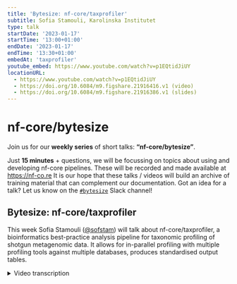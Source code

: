 ```yaml
---
title: 'Bytesize: nf-core/taxprofiler'
subtitle: Sofia Stamouli, Karolinska Institutet
type: talk
startDate: '2023-01-17'
startTime: '13:00+01:00'
endDate: '2023-01-17'
endTime: '13:30+01:00'
embedAt: 'taxprofiler'
youtube_embed: https://www.youtube.com/watch?v=p1EQtidJiUY
locationURL:
  - https://www.youtube.com/watch?v=p1EQtidJiUY
  - https://doi.org/10.6084/m9.figshare.21916416.v1 (video)
  - https://doi.org/10.6084/m9.figshare.21916386.v1 (slides)
---
```


# nf-core/bytesize

Join us for our **weekly series** of short talks: **“nf-core/bytesize”**.

Just **15 minutes** + questions, we will be focussing on topics about using and developing nf-core pipelines.
These will be recorded and made available at <https://nf-co.re>
It is our hope that these talks / videos will build an archive of training material that can complement our documentation. Got an idea for a talk? Let us know on the [`#bytesize`](https://nfcore.slack.com/channels/bytesize) Slack channel!

## Bytesize: nf-core/taxprofiler

This week Sofia Stamouli ([@sofstam](https://github.com/sofstam)) will talk about nf-core/taxprofiler, a bioinformatics best-practice analysis pipeline for taxonomic profiling of shotgun metagenomic data. It allows for in-parallel profiling with multiple profiling tools against multiple databases, produces standardised output tables.

<details markdown="1"><summary>Video transcription</summary>
:::note
The content has been edited to make it reader-friendly
:::

[0:01](https://www.youtube.com/watch?v=p1EQtidJiUY&t=1)
(host) Hello, everyone, and welcome to the first bytesize talk of 2023, and I'm very, very happy to have Sofia Stamouli present today a new pipeline called nf-core/taxprofiler, which is soon to be released, I've heard. Off to you, Sofia.

[0:23](https://www.youtube.com/watch?v=p1EQtidJiUY&t=23)
Hello, everyone. I'm going to talk about nf-core/taxprofiler, which is using the GitHub description "a bioinformatics best practice analysis pipeline for taxonomic classification and profiling of shotgun metagenomic data". In the talk today, I will briefly introduce what is shotgun metagenomics and how the development of tax-profiler started. I will give an overview of the nf-core/taxprofiler pipeline and how you can use and run the pipeline, as well as our upcoming development plans.

[1:07](https://www.youtube.com/watch?v=p1EQtidJiUY&t=67)
To start with, what is shotgun metagenomics sequencing? I borrowed the description from Quince's paper from 2017 that describes shotgun metagenomic sequencing as the untargeted sequencing of all microbial genomes present in a sample. It allows for the determination of the taxonomic diversity in a sample. We may be looking at bacteria, viruses, fungi, archaea, or a combination of those, that are present in a sample. The development started in February 2022 by James Fellows Yates and Moritz Beber. We at Karolinska Institute joined during the online hackathon in March.

[2:00](https://www.youtube.com/watch?v=p1EQtidJiUY&t=120)
With that, I would like to mention that this is really a community-based development. There are a few nf-core pipelines, like eager and mag, that support some sort of taxonomic classification. But they only support one classifier. Each classifier is tailored for specific purposes, each one has its own custom output format. There was really a need to have a pipeline that would support taxonomic classification and profiling of metagenomic reads using both, multiple tools and multiple databases. There are at the moment a few examples of how you can use nf-core/taxprofiler. Some of those different contexts is pathogen detection in clinical metagenomics. One can use it for a comparative microbiome diversity analysis as well as detection of food DNA from enzyme microbiome samples. But of course, they are not only limited to those.

[3:15](https://www.youtube.com/watch?v=p1EQtidJiUY&t=195)
This is the overview of how the pipeline looks like. I will go into more details in the next slides. To start with, it supports both short reads and long reads. The first step is the sequencing quality control. Right now, FastQC is used as a default. But during hackathon in October in Barcelona, falco has been added as a drop-in replacement, which supposedly is an improvement especially for long reads. The user can choose between either FastQC or falco. Next we have the pre-processing steps. All of those are optional and up to the needs of the user. We have dedicated tools for each sequencing technology. The first step is the adapter removal where fastp and AdapterRemoval is supported for short reads and Porechop for long reads. Then taxprofiler allows for removal of low complexity reads with BBDuk and PRINSEQ++ for short reads and Filtlong for long reads. The user can also choose to remove the host reads using bowtie2 aligner for short reads and minimap2 for long reads. As the last step of those pre-processing steps, taxprofiler allows for concatenation of multiple FastQ runs or libraries of a sample.

[5:08](https://www.youtube.com/watch?v=p1EQtidJiUY&t=308)
The last step of taxprofiler is, of course, taxonomic classification. Right now we support nine classifiers/profilers with kraken2 being paired with Bracken, KrakenUnique, MetaPhlAn3, MALT, DIAMOND, Centrifuge, Kaiju, and mOTUs. Each profiler can be executed with multiple databases. It's with their own settings. Each profiler has its own output. Because each profile classifier has its own output format, taxprofiler supports standardized and aggregated taxon count tables with the help of taxpasta, that is a Python package and with Moritz Beber is leading the development. It stands for taxonomic profile aggregation and standardization. I added the link to the GitHub repository.

[6:23](https://www.youtube.com/watch?v=p1EQtidJiUY&t=)
In this slide, I'm going to talk about how taxpasta works. Here you can see an example of how the output of the kraken2 classifier looks like. It has six columns: the percentage of reads covered, the number of reads covered, the number of reads assigned; This column here describes the taxonomic level, this one describes NCBI's taxonomy ID, and this is the scientific name of each taxon. This is how the output from the Kaiju classifier looks like. It has five columns, it also has header and it is very different from kraken2. This is the case for all the different classifiers. With taxpasta, we are really able to have a standardized output format for each classifier. The output format looks like this. It has two columns. The first one describes the taxonomy ID, and this column describes the read counts.

[7:38](https://www.youtube.com/watch?v=p1EQtidJiUY&t=)
About how to run the pipeline, one would need two input sample sheets: one describing the FASTQ files and one describing the databases. This is how format of the sample sheet that describes the FASTQ files should looks like. The first column should describe a unique sample name. The user can add a run accession, and should describe the name of the sequencing platform, as well as the path to the FASTQ files. Regarding the sample sheet describing the databases, this is how it looks like. It is four columns. In the first column one should give the name of the classification tool. Here is a unique name, based on the database. In this column, the user can specify the parameters that they would like to use. The fourth column describes the path to each database. About `TOOL1` and `TOOL2` (the argument here), those can be replaced by its classifier or profiler that is desired by the user. The last argument, the `perform_step`, this can be replaced by pre-processing or post-processing steps.

[9:26](https://www.youtube.com/watch?v=p1EQtidJiUY&t=566)
About our future plans, we would like to support more taxonomic classifiers, particularly for long reads. We would like to add an assignment validation step by aligning matched reads to identify the genomes, and we would like to add the workflow for database construction. But before we go on with the implementation of those plans, please stay tuned for the first release in January. With that, I would like to thank James Fellows Yates in Germany and Moritz Beber in Denmark, as well as my colleagues here in Sweden: Tanja Normark, Mahwash Jamy, Lauri Mesilaakso, and of course all the collaborators that contributed with different classifiers and issues in taxprofiler. If you have any questions, please reach out to our Slack channel with the hashtag taxprofiler, and that's it. I'm happy to answer any questions.

[10:43](https://www.youtube.com/watch?v=p1EQtidJiUY&t=643)
(host) Thank you very much, Sofia. Are there now any questions in the audience? You can either write your questions in the chat, or you can unmute yourself. I allowed that now for anyone. If there are no questions at the moment, I actually have a question.

(question) I was wondering why there are so many of these profilers, because, I mean, if there was one that actually would work properly, then you would only need that one.

(answer) The metagenomics field is very broad, and with those classifiers, they're based on different algorithms, and they cover different needs.

(question cont.) The final output that you have now, is that an average of what the different ones detect, or?

(answer cont.) We have a different output for each classifier, and we have, with the help of taxpasta, we are able to have a standardized output for each of those classifiers.

(question cont.) Okay, but you will get a separate output for each classifier?

(answer cont.) Yes. At the moment, yeah.

[12:08](https://www.youtube.com/watch?v=p1EQtidJiUY&t=728)
(question) Then we have here questions in the chat. One is from Juan. Do you have to download the databases manually?

(answer) Yes. We do not support it right now. It's in our future plans, maybe to add a workflow for database construction, but the user has to do it by themselves right now.

[12:29](https://www.youtube.com/watch?v=p1EQtidJiUY&t=749)
(comment) Then a comment from James. I guess it is for the profiler question I had. He says it's also a fun problem for computer scientists. Thank you.

[12:42](https://www.youtube.com/watch?v=p1EQtidJiUY&t=762)
(host) Are there any more questions? It doesn't seem to be like. If there are questions later on, you can always reach out, as you mentioned, in the Slack channel for taxprofiler, or also in the bytesize channel. Otherwise, I would like to thank Sofia again for this great talk, and of course, also, the Chan Zuckerberg Initiative for funding these talks. Thank you very much, everyone, and I hope to see you next week.

</details>
